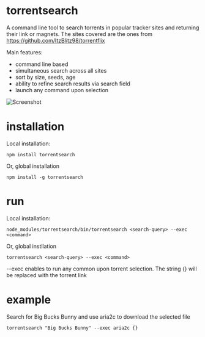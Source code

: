 # torrentsearch

A command line tool to search torrents in popular tracker sites and returning their link or magnets.
The sites covered are the ones from https://github.com/ItzBlitz98/torrentflix

Main features:
* command line based
* simultaneous search across all sites
* sort by size, seeds, age
* ability to refine search results via search field
* launch any command upon selection

![Screenshot](https://raw.githubusercontent.com/sergiogiogio/torrentsearch/master/screenshots/torrentsearch.png)

# installation
Local installation:
```
npm install torrentsearch
```
Or, global installation

```
npm install -g torrentsearch
```

# run
Local installation:
```
node_modules/torrentsearch/bin/torrentsearch <search-query> --exec <command>
```
Or, global instllation
```
torrentsearch <search-query> --exec <command>
```
--exec enables to run any common upon torrent selection. The string {} will be replaced with the torrent link

# example
Search for Big Bucks Bunny and use aria2c to download the selected file
```
torrentsearch "Big Bucks Bunny" --exec aria2c {}
```

